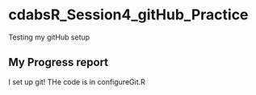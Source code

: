 # cdabsR_Session4_gitHub_Practice
Testing my gitHub setup

## My Progress report

I set up git! THe code is in configureGit.R